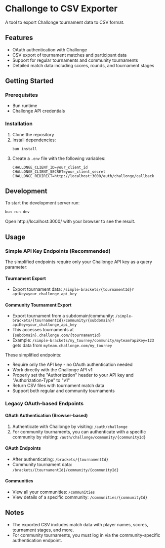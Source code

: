 # Challonge to CSV Exporter

A tool to export Challonge tournament data to CSV format.

## Features
- OAuth authentication with Challonge
- CSV export of tournament matches and participant data
- Support for regular tournaments and community tournaments
- Detailed match data including scores, rounds, and tournament stages

## Getting Started

### Prerequisites
- Bun runtime
- Challonge API credentials

### Installation
1. Clone the repository
2. Install dependencies:
   ```bash
   bun install
   ```
3. Create a `.env` file with the following variables:
   ```
   CHALLONGE_CLIENT_ID=your_client_id
   CHALLONGE_CLIENT_SECRET=your_client_secret
   CHALLONGE_REDIRECT=http://localhost:3000/auth/challonge/callback
   ```

## Development
To start the development server run:
```bash
bun run dev
```

Open http://localhost:3000/ with your browser to see the result.

## Usage

### Simple API Key Endpoints (Recommended)

The simplified endpoints require only your Challonge API key as a query parameter:

#### Tournament Export
- Export tournament data: `/simple-brackets/{tournamentId}?apiKey=your_challonge_api_key`

#### Community Tournament Export
- Export tournament from a subdomain/community: `/simple-brackets/{tournamentId}/community/{subdomain}?apiKey=your_challonge_api_key`
- This accesses tournaments at `{subdomain}.challonge.com/{tournamentId}`
- Example: `/simple-brackets/my_tourney/community/myteam?apiKey=123` gets data from `myteam.challonge.com/my_tourney`

These simplified endpoints:
- Require only the API key - no OAuth authentication needed
- Work directly with the Challonge API v1
- Properly set the "Authorization" header to your API key and "Authorization-Type" to "v1"
- Return CSV files with tournament match data
- Support both regular and community tournaments

### Legacy OAuth-based Endpoints

#### OAuth Authentication (Browser-based)
1. Authenticate with Challonge by visiting: `/auth/challonge`
2. For community tournaments, you can authenticate with a specific community by visiting: `/auth/challonge/community/{communityId}`

#### OAuth Endpoints
- After authenticating: `/brackets/{tournamentId}`
- Community tournament data: `/brackets/{tournamentId}/community/{communityId}`

#### Communities
- View all your communities: `/communities`
- View details of a specific community: `/communities/{communityId}`

## Notes
- The exported CSV includes match data with player names, scores, tournament stages, and more.
- For community tournaments, you must log in via the community-specific authentication endpoint.